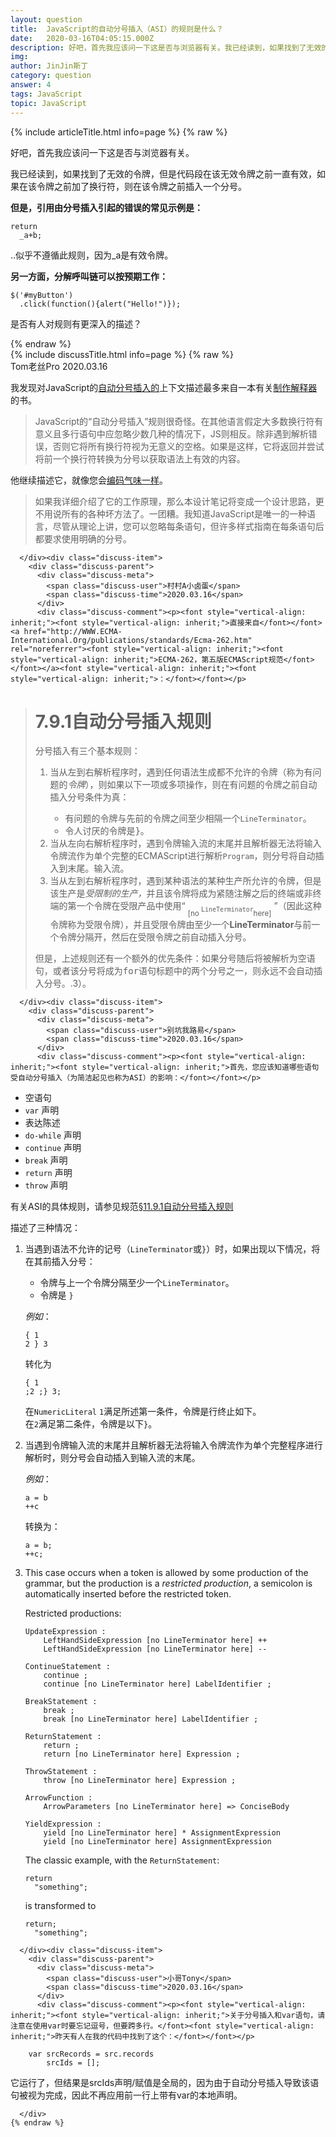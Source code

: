 ```yaml
---
layout: question
title:  JavaScript的自动分号插入（ASI）的规则是什么？
date:   2020-03-16T04:05:15.000Z
description: 好吧，首先我应该问一下这是否与浏览器有关。我已经读到，如果找到了无效的令牌，但是代码段在该无效令牌之前一直有效，如果在该令牌之前加了换行符，则在该令牌...
img: 
author: JinJin斯丁
category: question
answer: 4
tags: JavaScript
topic: JavaScript
---
```

<div class="article-root">
  <div class="article">
    {% include articleTitle.html info=page %}
    {% raw %}
    <div class="article-content"><p><font style="vertical-align: inherit;"><font style="vertical-align: inherit;">好吧，首先我应该问一下这是否与浏览器有关。</font></font></p>

<p><font style="vertical-align: inherit;"><font style="vertical-align: inherit;">我已经读到，如果找到了无效的令牌，但是代码段在该无效令牌之前一直有效，如果在该令牌之前加了换行符，则在该令牌之前插入一个分号。</font></font></p>

<p><strong><font style="vertical-align: inherit;"><font style="vertical-align: inherit;">但是，引用由分号插入引起的错误的常见示例是：</font></font></strong></p>

<pre><code>return<font></font>
  _a+b;<font></font>
</code></pre>

<p><font style="vertical-align: inherit;"><font style="vertical-align: inherit;">..似乎不遵循此规则，因为_a是有效令牌。</font></font></p>

<p><strong><font style="vertical-align: inherit;"><font style="vertical-align: inherit;">另一方面，分解呼叫链可以按预期工作：</font></font></strong></p>

<pre><code>$('#myButton')<font></font>
  .click(function(){alert("Hello!")});<font></font>
</code></pre>

<p><font style="vertical-align: inherit;"><font style="vertical-align: inherit;">是否有人对规则有更深入的描述？</font></font></p></div>
    {% endraw %}
  </div>

  <div class="discuss-wrapper">
    {% include discussTitle.html info=page %}
    {% raw %}
    <div class="discuss-item">
        <div class="discuss-parent">
          <div class="discuss-meta">
            <span class="discuss-user">Tom老丝Pro</span>
            <span class="discuss-time">2020.03.16</span>
          </div>
          <div class="discuss-comment"><p><font style="vertical-align: inherit;"><font style="vertical-align: inherit;">我发现</font><font style="vertical-align: inherit;">对JavaScript的</font></font><a href="http://www.ecma-international.org/ecma-262/10.0/index.html#sec-automatic-semicolon-insertion" rel="noreferrer"><font style="vertical-align: inherit;"><font style="vertical-align: inherit;">自动分号插入的</font></font></a><font style="vertical-align: inherit;"><font style="vertical-align: inherit;">上下文描述最多</font><font style="vertical-align: inherit;">来自一本有关</font></font><a href="http://www.craftinginterpreters.com/scanning.html" rel="noreferrer"><font style="vertical-align: inherit;"><font style="vertical-align: inherit;">制作解释器</font></font></a><font style="vertical-align: inherit;"><font style="vertical-align: inherit;">的书</font><font style="vertical-align: inherit;">。</font></font></p>

<blockquote>
  <p><font style="vertical-align: inherit;"><font style="vertical-align: inherit;">JavaScript的“自动分号插入”规则很奇怪。</font><font style="vertical-align: inherit;">在其他语言假定大多数换行符有意义且多行语句中应忽略少数几种的情况下，JS则相反。</font><font style="vertical-align: inherit;">除非遇到解析错误，否则它将所有换行符视为无意义的空格。</font><font style="vertical-align: inherit;">如果是这样，它将返回并尝试将前一个换行符转换为分号以获取语法上有效的内容。</font></font></p>
</blockquote>

<p><font style="vertical-align: inherit;"><font style="vertical-align: inherit;">他继续描述它，就像您会</font></font><a href="http://wiki.c2.com/?CodeSmell" rel="noreferrer"><font style="vertical-align: inherit;"><font style="vertical-align: inherit;">编码气味一样</font></font></a><font style="vertical-align: inherit;"><font style="vertical-align: inherit;">。</font></font></p>

<blockquote>
  <p><font style="vertical-align: inherit;"><font style="vertical-align: inherit;">如果我详细介绍了它的工作原理，那么本设计笔记将变成一个设计思路，更不用说所有的各种坏方法了。</font><font style="vertical-align: inherit;">一团糟。</font><font style="vertical-align: inherit;">我知道JavaScript是唯一的一种语言，尽管从理论上讲，您可以忽略每条语句，但许多样式指南在每条语句后都要求使用明确的分号。</font></font></p>
</blockquote></div>
        </div>
        
      </div><div class="discuss-item">
        <div class="discuss-parent">
          <div class="discuss-meta">
            <span class="discuss-user">村村A小卤蛋</span>
            <span class="discuss-time">2020.03.16</span>
          </div>
          <div class="discuss-comment"><p><font style="vertical-align: inherit;"><font style="vertical-align: inherit;">直接来自</font></font><a href="http://WWW.ECMA-International.Org/publications/standards/Ecma-262.htm" rel="noreferrer"><font style="vertical-align: inherit;"><font style="vertical-align: inherit;">ECMA-262，第五版ECMAScript规范</font></font></a><font style="vertical-align: inherit;"><font style="vertical-align: inherit;">：</font></font></p>

<blockquote>
  <h1><font style="vertical-align: inherit;"><font style="vertical-align: inherit;">7.9.1自动分号插入规则</font></font></h1>
  
  <p><font style="vertical-align: inherit;"><font style="vertical-align: inherit;">分号插入有三个基本规则：</font></font></p>
  
  <ol>
  <li><font style="vertical-align: inherit;"><font style="vertical-align: inherit;">当从左到右解析程序时，</font><font style="vertical-align: inherit;">遇到任何语法生成都不允许</font><font style="vertical-align: inherit;">的令牌（称为有问题的</font></font><em><font style="vertical-align: inherit;"><font style="vertical-align: inherit;">令牌</font></font></em><font style="vertical-align: inherit;"><font style="vertical-align: inherit;">），则如果以下一项或多项操作，则在有问题的令牌之前自动插入分号条件为真：
  
  </font></font><ul>
  <li><font style="vertical-align: inherit;"><font style="vertical-align: inherit;">有问题的令牌与先前的令牌之间至少相隔一个</font></font><code>LineTerminator</code><font style="vertical-align: inherit;"><font style="vertical-align: inherit;">。</font></font></li>
  <li><font style="vertical-align: inherit;"><font style="vertical-align: inherit;">令人讨厌的令牌是</font></font><kbd>}</kbd><font style="vertical-align: inherit;"><font style="vertical-align: inherit;">。</font></font></li>
  </ul></li>
  <li><font style="vertical-align: inherit;"><font style="vertical-align: inherit;">当从左向右解析程序时，遇到令牌输入流的末尾并且解析器无法将输入令牌流作为单个完整的ECMAScript进行解析</font></font><code>Program</code><font style="vertical-align: inherit;"><font style="vertical-align: inherit;">，则分号将自动插入到末尾。输入流。</font></font></li>
  <li><font style="vertical-align: inherit;"><font style="vertical-align: inherit;">当从左到右解析程序时，遇到某种语法的某种生产所允许的令牌，但是该生产是</font></font><em><font style="vertical-align: inherit;"><font style="vertical-align: inherit;">受限制的生产，</font></font></em><font style="vertical-align: inherit;"><font style="vertical-align: inherit;">并且该令牌将成为紧随注解之后的终端或非终端的第一个令牌</font><font style="vertical-align: inherit;">在受限产品中使用</font><font style="vertical-align: inherit;">“ </font></font><sub><font style="vertical-align: inherit;"><font style="vertical-align: inherit;">[no </font></font><code>LineTerminator</code><font style="vertical-align: inherit;"><font style="vertical-align: inherit;">here]</font></font></sub><font style="vertical-align: inherit;"><font style="vertical-align: inherit;"> ”（因此这种令牌称为受限令牌），并且受限令牌由至少一个</font></font><strong><font style="vertical-align: inherit;"><font style="vertical-align: inherit;">LineTerminator</font></font></strong><font style="vertical-align: inherit;"><font style="vertical-align: inherit;">与前一个令牌分隔开</font><font style="vertical-align: inherit;">，然后在受限令牌之前自动插入分号。</font></font></li>
  </ol>
  
  <p><font style="vertical-align: inherit;"><font style="vertical-align: inherit;">但是，上述规则还有一个额外的优先条件：如果分号随后将被解析为空语句，或者该分号将成为</font></font><kbd>for</kbd><font style="vertical-align: inherit;"><font style="vertical-align: inherit;">语句</font><font style="vertical-align: inherit;">标题中的两个分号之一，则永远不会自动插入分号。</font><font style="vertical-align: inherit;">.3）。</font></font></p>
</blockquote></div>
        </div>
        
      </div><div class="discuss-item">
        <div class="discuss-parent">
          <div class="discuss-meta">
            <span class="discuss-user">别坑我路易</span>
            <span class="discuss-time">2020.03.16</span>
          </div>
          <div class="discuss-comment"><p><font style="vertical-align: inherit;"><font style="vertical-align: inherit;">首先，您应该知道哪些语句受自动分号插入（为简洁起见也称为ASI）的影响：</font></font></p>

<ul>
<li><font style="vertical-align: inherit;"><font style="vertical-align: inherit;">空语句</font></font></li>
<li><code>var</code><font style="vertical-align: inherit;"><font style="vertical-align: inherit;"> 声明</font></font></li>
<li><font style="vertical-align: inherit;"><font style="vertical-align: inherit;">表达陈述</font></font></li>
<li><code>do-while</code><font style="vertical-align: inherit;"><font style="vertical-align: inherit;"> 声明</font></font></li>
<li><code>continue</code><font style="vertical-align: inherit;"><font style="vertical-align: inherit;"> 声明</font></font></li>
<li><code>break</code><font style="vertical-align: inherit;"><font style="vertical-align: inherit;"> 声明</font></font></li>
<li><code>return</code><font style="vertical-align: inherit;"><font style="vertical-align: inherit;"> 声明</font></font></li>
<li><code>throw</code><font style="vertical-align: inherit;"><font style="vertical-align: inherit;"> 声明</font></font></li>
</ul>

<p><font style="vertical-align: inherit;"><font style="vertical-align: inherit;">有关ASI的具体规则，请参见规范</font></font><a href="http://www.ecma-international.org/ecma-262/7.0/index.html#sec-rules-of-automatic-semicolon-insertion" rel="noreferrer"><font style="vertical-align: inherit;"><font style="vertical-align: inherit;">§11.9.1自动分号插入规则</font></font></a></p>

<p><font style="vertical-align: inherit;"><font style="vertical-align: inherit;">描述了三种情况：</font></font></p>

<ol>
<li><p><font style="vertical-align: inherit;"><font style="vertical-align: inherit;">当</font><font style="vertical-align: inherit;">遇到语法不允许</font><font style="vertical-align: inherit;">的记号（</font></font><code>LineTerminator</code><font style="vertical-align: inherit;"><font style="vertical-align: inherit;">或</font></font><code>}</code><font style="vertical-align: inherit;"><font style="vertical-align: inherit;">）时，如果出现以下情况，将在其前插入分号：</font></font></p>

<ul>
<li><font style="vertical-align: inherit;"><font style="vertical-align: inherit;">令牌与上一个令牌分隔至少一个</font></font><code>LineTerminator</code><font style="vertical-align: inherit;"><font style="vertical-align: inherit;">。</font></font></li>
<li><font style="vertical-align: inherit;"><font style="vertical-align: inherit;">令牌是 </font></font><code>}</code></li>
</ul>

<p><em><font style="vertical-align: inherit;"><font style="vertical-align: inherit;">例如</font></font></em><font style="vertical-align: inherit;"><font style="vertical-align: inherit;">：</font></font></p>

<pre><code>{ 1<font></font>
2 } 3<font></font>
</code></pre>

<p><font style="vertical-align: inherit;"><font style="vertical-align: inherit;">转化为</font></font></p>

<pre><code>{ 1<font></font>
;2 ;} 3;<font></font>
</code></pre>

<p><font style="vertical-align: inherit;"><font style="vertical-align: inherit;">在</font></font><code>NumericLiteral</code> <code>1</code><font style="vertical-align: inherit;"><font style="vertical-align: inherit;">满足所述第一条件，令牌是行终止如下。</font></font><br><font style="vertical-align: inherit;"><font style="vertical-align: inherit;">
在</font></font><code>2</code><font style="vertical-align: inherit;"><font style="vertical-align: inherit;">满足第二条件，令牌是以下</font></font><code>}</code><font style="vertical-align: inherit;"><font style="vertical-align: inherit;">。</font></font></p></li>
<li><p><font style="vertical-align: inherit;"><font style="vertical-align: inherit;">当遇到令牌输入流的末尾并且解析器无法将输入令牌流作为单个完整程序进行解析时，则分号会自动插入到输入流的末尾。</font></font></p>

<p><em><font style="vertical-align: inherit;"><font style="vertical-align: inherit;">例如</font></font></em><font style="vertical-align: inherit;"><font style="vertical-align: inherit;">：</font></font></p>

<pre><code>a = b<font></font>
++c<font></font>
</code></pre>

<p><font style="vertical-align: inherit;"><font style="vertical-align: inherit;">转换为：</font></font></p>

<pre><code>a = b;<font></font>
++c;<font></font>
</code></pre></li>
<li><p>This case occurs when a token is allowed by some production of the grammar, but the production is a <em>restricted production</em>, a semicolon is automatically inserted before the restricted token.</p>

<p>Restricted productions:</p>

<pre><code>UpdateExpression :<font></font>
    LeftHandSideExpression [no LineTerminator here] ++<font></font>
    LeftHandSideExpression [no LineTerminator here] --<font></font>
<font></font>
ContinueStatement :<font></font>
    continue ;<font></font>
    continue [no LineTerminator here] LabelIdentifier ;<font></font>
<font></font>
BreakStatement :<font></font>
    break ;<font></font>
    break [no LineTerminator here] LabelIdentifier ;<font></font>
<font></font>
ReturnStatement :<font></font>
    return ;<font></font>
    return [no LineTerminator here] Expression ;<font></font>
<font></font>
ThrowStatement :<font></font>
    throw [no LineTerminator here] Expression ; <font></font>
<font></font>
ArrowFunction :<font></font>
    ArrowParameters [no LineTerminator here] =&gt; ConciseBody<font></font>
<font></font>
YieldExpression :<font></font>
    yield [no LineTerminator here] * AssignmentExpression<font></font>
    yield [no LineTerminator here] AssignmentExpression<font></font>
</code></pre>

<p>The classic example, with the <code>ReturnStatement</code>:</p>

<pre><code>return <font></font>
  "something";<font></font>
</code></pre>

<p>is transformed to</p>

<pre><code>return;<font></font>
  "something";<font></font>
</code></pre></li>
</ol></div>
        </div>
        
      </div><div class="discuss-item">
        <div class="discuss-parent">
          <div class="discuss-meta">
            <span class="discuss-user">小哥Tony</span>
            <span class="discuss-time">2020.03.16</span>
          </div>
          <div class="discuss-comment"><p><font style="vertical-align: inherit;"><font style="vertical-align: inherit;">关于分号插入和var语句，请注意在使用var时要忘记逗号，但要跨多行。</font><font style="vertical-align: inherit;">昨天有人在我的代码中找到了这个：</font></font></p>

<pre><code>    var srcRecords = src.records<font></font>
        srcIds = [];<font></font>
</code></pre>

<p><font style="vertical-align: inherit;"><font style="vertical-align: inherit;">它运行了，但结果是srcIds声明/赋值是全局的，因为由于自动分号插入导致该语句被视为完成，因此不再应用前一行上带有var的本地声明。</font></font></p></div>
        </div>
        
      </div>
    {% endraw %}
  </div>
<div>

